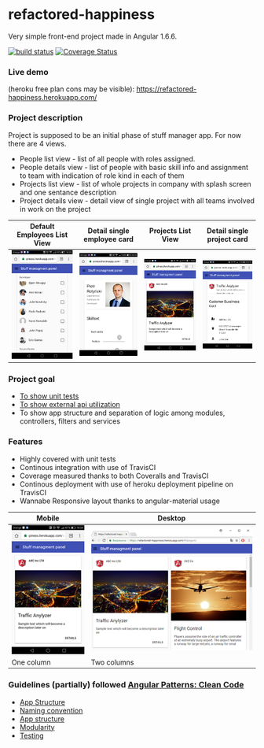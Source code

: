 # refactored-happiness
Very simple front-end project made in Angular 1.6.6. 

[![build status](https://api.travis-ci.org/piorot/refactored-happiness.svg)](http://travis-ci.org/piorot/refactored-happiness)
[![Coverage Status](https://coveralls.io/repos/github/piorot/refactored-happiness/badge.svg)](https://coveralls.io/github/piorot/refactored-happiness)

### Live demo
(heroku free plan cons may be visible): 
https://refactored-happiness.herokuapp.com/

### Project description
Project is supposed to be an initial phase of stuff manager app. For now there are 4 views.
* People list view - list of all people with roles assigned.
* People details view - list of people with basic skill info and assignment to team with indication of role kind in each of them
* Projects list view - list of whole projects in company with splash screen and one sentance description 
* Project details view - detail view of single project with all teams involved in work on the project 

Default Employees List View | Detail single employee card | Projects List View | Detail single project card
----------------------------|-----------------------------|--------------------|---------------------------
![Responsiveness](https://github.com/piorot/refactored-happiness/blob/master/readme/Screenshot_2017-11-06-18-55-19.png)|![Responsiveness](https://github.com/piorot/refactored-happiness/blob/master/readme/Screenshot_2017-11-06-20-20-51.png)|![Responsiveness](https://github.com/piorot/refactored-happiness/blob/master/readme/Screenshot_2017-11-06-18-54-41.png)|![Responsiveness](https://github.com/piorot/refactored-happiness/blob/master/readme/Screenshot_2017-11-06-20-21-55.png)

### Project goal
* [To show unit tests](https://coveralls.io/github/piorot/refactored-happiness)
* [To show external api utilization](https://github.com/piorot/refactored-happiness-api)
* To show app structure and separation of logic among modules, controllers, filters and services  


### Features
* Highly covered with unit tests
* Continous integration with use of TravisCI
* Coverage measured thanks to both Coveralls and TravisCI
* Continous deployment with use of heroku deployment pipeline on TravisCI
* Wannabe Responsive layout thanks to angular-material usage

Mobile | Desktop
------------ | -------------
 ![Responsiveness](https://github.com/piorot/refactored-happiness/blob/master/readme/Screenshot_2017-11-06-18-54-41.png)|  ![Responsiveness](https://github.com/piorot/refactored-happiness/blob/master/readme/Web.png)
One column | Two columns
    
   
    
### Guidelines (partially) followed [Angular Patterns: Clean Code](https://github.com/johnpapa/angular-styleguide/blob/master/a1/README.md)
    
* [App Structure](https://github.com/johnpapa/angular-styleguide/blob/master/a1/README.md#application-structure-lift-principle)
* [Naming convention](https://github.com/johnpapa/angular-styleguide/blob/master/a1/README.md#naming)
* [App structure](https://github.com/johnpapa/angular-styleguide/blob/master/a1/README.md#application-structure)
* [Modularity](https://github.com/johnpapa/angular-styleguide/blob/master/a1/README.md#modularity)
* [Testing](https://github.com/johnpapa/angular-styleguide/blob/master/a1/README.md#testing)
    
